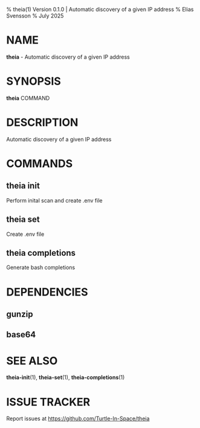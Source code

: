 % theia(1) Version 0.1.0 | Automatic discovery of a given IP address
% Elias Svensson
% July 2025

NAME
==================================================

**theia** - Automatic discovery of a given IP address

SYNOPSIS
==================================================

**theia** COMMAND

DESCRIPTION
==================================================

Automatic discovery of a given IP address


COMMANDS
==================================================

theia init
--------------------------------------------------

Perform inital scan and create .env file

theia set
--------------------------------------------------

Create .env file

theia completions
--------------------------------------------------

Generate bash completions


DEPENDENCIES
==================================================

gunzip
--------------------------------------------------


base64
--------------------------------------------------


SEE ALSO
==================================================

**theia-init**(1), **theia-set**(1), **theia-completions**(1)

# ISSUE TRACKER
Report issues at https://github.com/Turtle-In-Space/theia
